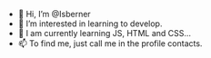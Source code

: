 - 👋 Hi, I’m @Isberner
- 👀 I’m interested in learning to develop.
- 🌱 I am currently learning JS, HTML and CSS...
- 📫 To find me, just call me in the profile contacts.

<!---
Isberner/Isberner is a ✨ special ✨ repository because its `README.md` (this file) appears on your GitHub profile.
You can click the Preview link to take a look at your changes.
--->
